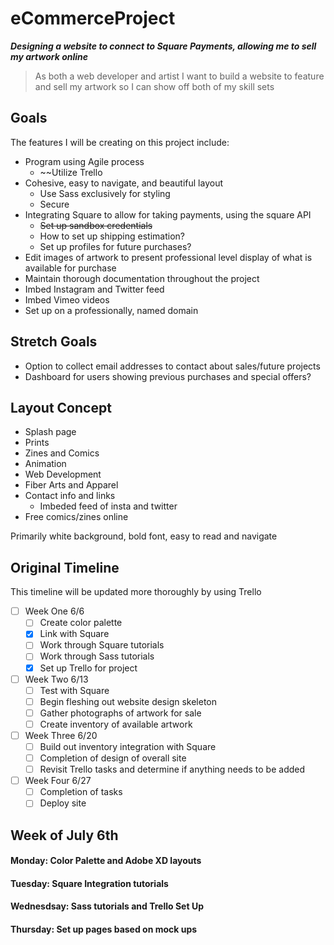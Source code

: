 # eCommerceProject
***Designing a website to connect to Square Payments, allowing me to sell my artwork online***

>As both a web developer and artist 
>I want to build a website to feature and sell my artwork 
>so I can show off both of my skill sets

## Goals

The features I will be creating on this project include: 

- Program using Agile process
  - ~~Utilize Trello
- Cohesive, easy to navigate, and beautiful layout
  - Use Sass exclusively for styling
  - Secure
- Integrating Square to allow for taking payments, using the square API
  - ~~Set up sandbox credentials~~
  - How to set up shipping estimation? 
  - Set up profiles for future purchases? 
- Edit images of artwork to present professional level display of what is available for purchase
- Maintain thorough documentation throughout the project
- Imbed Instagram and Twitter feed
- Imbed Vimeo videos
- Set up on a professionally, named domain

## Stretch Goals

- Option to collect email addresses to contact about sales/future projects
- Dashboard for users showing previous purchases and special offers? 

## Layout Concept

- Splash page
- Prints 
- Zines and Comics
- Animation
- Web Development
- Fiber Arts and Apparel
- Contact info and links
  - Imbeded feed of insta and twitter
- Free comics/zines online

Primarily white background, bold font, easy to read and navigate

## Original Timeline

This timeline will be updated more thoroughly by using Trello

- [ ] Week One 6/6
  - [ ] Create color palette
  - [x] Link with Square
  - [ ] Work through Square tutorials
  - [ ] Work through Sass tutorials
  - [x] Set up Trello for project 
- [ ] Week Two 6/13
  - [ ] Test with Square
  - [ ] Begin fleshing out website design skeleton
  - [ ] Gather photographs of artwork for sale
  - [ ] Create inventory of available artwork
- [ ] Week Three 6/20
  - [ ] Build out inventory integration with Square
  - [ ] Completion of design of overall site
  - [ ] Revisit Trello tasks and determine if anything needs to be added
- [ ] Week Four 6/27
  - [ ] Completion of tasks
  - [ ] Deploy site
  
## Week of July 6th
  #### Monday: Color Palette and Adobe XD layouts 
  #### Tuesday: Square Integration tutorials
  #### Wednesdsay: Sass tutorials and Trello Set Up
  #### Thursday: Set up pages based on mock ups
  

  

